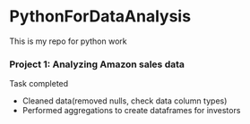 # PythonForDataAnalysis
This is my repo for python work

### Project 1: Analyzing Amazon sales data

Task completed
- Cleaned data(removed nulls, check data column types)
- Performed aggregations to create dataframes for investors
